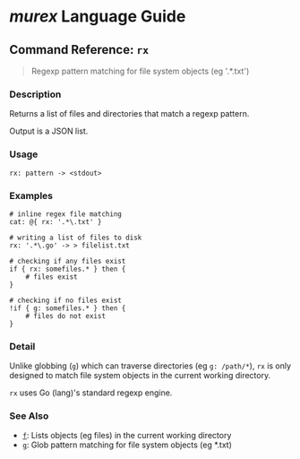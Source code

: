 # _murex_ Language Guide

## Command Reference: `rx`

> Regexp pattern matching for file system objects (eg '.*\.txt')

### Description

Returns a list of files and directories that match a regexp pattern.

Output is a JSON list.

### Usage

    rx: pattern -> <stdout>

### Examples

    # inline regex file matching
    cat: @{ rx: '.*\.txt' }
    
    # writing a list of files to disk
    rx: '.*\.go' -> > filelist.txt
    
    # checking if any files exist
    if { rx: somefiles.* } then {
        # files exist
    }
    
    # checking if no files exist
    !if { g: somefiles.* } then {
        # files do not exist
    }

### Detail

Unlike globbing (`g`) which can traverse directories (eg `g: /path/*`), `rx` is
only designed to match file system objects in the current working directory.

`rx` uses Go (lang)'s standard regexp engine.

### See Also

* [`f`](../commands/f.md):
  Lists objects (eg files) in the current working directory
* [`g`](../commands/g.md):
  Glob pattern matching for file system objects (eg *.txt)
